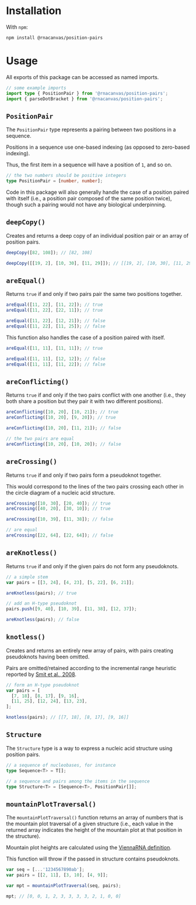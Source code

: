 # Installation

With `npm`:

```
npm install @rnacanvas/position-pairs
```

# Usage

All exports of this package
can be accessed as named imports.

```typescript
// some example imports
import type { PositionPair } from '@rnacanvas/position-pairs';
import { parseDotBracket } from '@rnacanvas/position-pairs';
```

## `PositionPair`

The `PositionPair` type
represents a pairing
between two positions in a sequence.

Positions in a sequence
use one-based indexing
(as opposed to zero-based indexing).

Thus, the first item in a sequence
will have a position of `1`,
and so on.

```typescript
// the two numbers should be positive integers
type PositionPair = [number, number];
```

Code in this package
will also generally handle the case
of a position paired with itself
(i.e., a position pair
composed of the same position twice),
though such a pairing would not have any biological underpinning.

## `deepCopy()`

Creates and returns a deep copy
of an individual position pair
or an array of position pairs.

```javascript
deepCopy([82, 108]); // [82, 108]

deepCopy([[19, 2], [10, 30], [11, 29]]); // [[19, 2], [10, 30], [11, 29]]
```

## `areEqual()`

Returns `true` if and only if
two pairs pair the same two positions together.

```javascript
areEqual([11, 22], [11, 22]); // true
areEqual([11, 22], [22, 11]); // true

areEqual([11, 22], [12, 21]); // false
areEqual([11, 22], [11, 25]); // false
```

This function also handles the case
of a position paired with itself.

```javascript
areEqual([11, 11], [11, 11]); // true

areEqual([11, 11], [12, 12]); // false
areEqual([11, 11], [11, 22]); // false
```

## `areConflicting()`

Returns `true` if and only if
the two pairs conflict with one another
(i.e., they both share a position
but they pair it with two different positions).

```javascript
areConflicting([10, 20], [10, 21]); // true
areConflicting([10, 20], [9, 20]); // true

areConflicting([10, 20], [11, 21]); // false

// the two pairs are equal
areConflicting([10, 20], [10, 20]); // false
```

## `areCrossing()`

Returns `true` if and only if
two pairs form a pseudoknot together.

This would correspond to the lines of the two pairs crossing each other
in the circle diagram of a nucleic acid structure.

```javascript
areCrossing([10, 30], [20, 40]); // true
areCrossing([40, 20], [30, 10]); // true

areCrossing([10, 39], [11, 38]); // false

// are equal
areCrossing([22, 64], [22, 64]); // false
```

## `areKnotless()`

Returns `true` if and only if
the given pairs do not form any pseudoknots.

```javascript
// a simple stem
var pairs = [[3, 24], [4, 23], [5, 22], [6, 21]];

areKnotless(pairs); // true

// add an H-type pseudoknot
pairs.push([9, 40], [10, 39], [11, 38], [12, 37]);

areKnotless(pairs); // false
```

## `knotless()`

Creates and returns an entirely new array of pairs,
with pairs creating pseudoknots having been omitted.

Pairs are omitted/retained
according to the incremental range heuristic
reported by [Smit et al., 2008](https://www.ibi.vu.nl/programs/k2nwww/static/method.html).

```javascript
// form an H-type pseudoknot
var pairs = [
  [7, 18], [8, 17], [9, 16],
  [11, 25], [12, 24], [13, 23],
];

knotless(pairs); // [[7, 18], [8, 17], [9, 16]]
```

## `Structure`

The `Structure` type
is a way to express a nucleic acid structure
using position pairs.

```typescript
// a sequence of nucleobases, for instance
type Sequence<T> = T[];

// a sequence and pairs among the items in the sequence
type Structure<T> = [Sequence<T>, PositionPair[]];
```

## `mountainPlotTraversal()`

The `mountainPlotTraversal()` function
returns an array of numbers
that is the mountain plot traversal of a given structure
(i.e., each value in the returned array
indicates the height of the mountain plot
at that position in the structure).

Mountain plot heights are calculated
using the [ViennaRNA definition](https://www.tbi.univie.ac.at/~ronny/Leere/270038/tutorial/node23.html).

This function will throw
if the passed in structure contains pseudoknots.

```javascript
var seq = [...'1234567890ab'];
var pairs = [[2, 11], [3, 10], [4, 9]];

var mpt = mountainPlotTraversal(seq, pairs);

mpt; // [0, 0, 1, 2, 3, 3, 3, 3, 2, 1, 0, 0]
```
